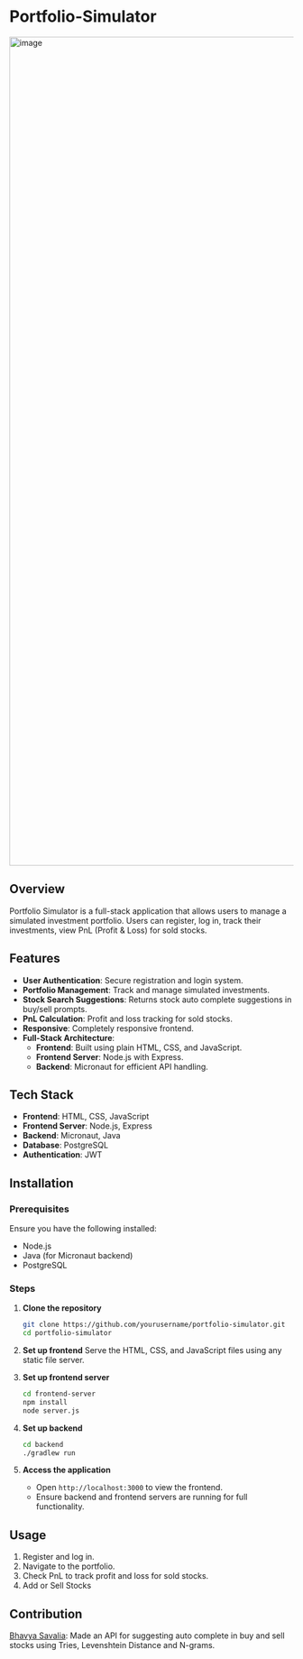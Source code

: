 # Portfolio-Simulator

<img width="1470" alt="image" src="https://github.com/user-attachments/assets/ec189e6b-9536-40b2-8b76-328c14c9a3f0" />


## Overview
Portfolio Simulator is a full-stack application that allows users to manage a simulated investment portfolio. Users can register, log in, track their investments, view PnL (Profit & Loss) for sold stocks.

## Features
- **User Authentication**: Secure registration and login system.
- **Portfolio Management**: Track and manage simulated investments.
- **Stock Search Suggestions**: Returns stock auto complete suggestions in buy/sell prompts.
- **PnL Calculation**: Profit and loss tracking for sold stocks.
- **Responsive**: Completely responsive frontend.
- **Full-Stack Architecture**:
  - **Frontend**: Built using plain HTML, CSS, and JavaScript.
  - **Frontend Server**: Node.js with Express.
  - **Backend**: Micronaut for efficient API handling.

## Tech Stack
- **Frontend**: HTML, CSS, JavaScript
- **Frontend Server**: Node.js, Express
- **Backend**: Micronaut, Java
- **Database**: PostgreSQL
- **Authentication**: JWT

## Installation

### Prerequisites
Ensure you have the following installed:
- Node.js
- Java (for Micronaut backend)
- PostgreSQL

### Steps
1. **Clone the repository**
   ```sh
   git clone https://github.com/yourusername/portfolio-simulator.git
   cd portfolio-simulator
   ```

2. **Set up frontend**
   Serve the HTML, CSS, and JavaScript files using any static file server.

3. **Set up frontend server**
   ```sh
   cd frontend-server
   npm install
   node server.js
   ```

4. **Set up backend**
   ```sh
   cd backend
   ./gradlew run
   ```

5. **Access the application**
   - Open `http://localhost:3000` to view the frontend.
   - Ensure backend and frontend servers are running for full functionality.

## Usage
1. Register and log in.
2. Navigate to the portfolio.
3. Check PnL to track profit and loss for sold stocks.
4. Add or Sell Stocks

## Contribution
<a href="https://github.com/maverick-1729"> Bhavya Savalia</a>: Made an API for suggesting auto complete in buy and sell stocks using Tries, Levenshtein Distance and N-grams.

